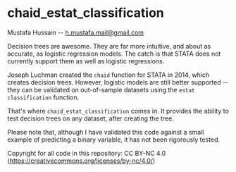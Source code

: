 chaid_estat_classification
===========

Mustafa Hussain -- h.mustafa.mail@gmail.com

Decision trees are awesome. They are far more intuitive, and about as accurate, as logistic regression models. The catch is that STATA does not currently support them as well as logistic regressions. 

Joseph Luchman created the `chaid` function for STATA in 2014, which creates decision trees. However, logistic models are still better supported -- they can be validated on out-of-sample datasets using the `estat classification` function.

That's where `chaid_estat_classification` comes in. It provides the ability to test decision trees on any dataset, after creating the tree.

Please note that, although I have validated this code against a small example of predicting a binary variable, it has not been rigorously tested.

Copyright for all code in this repository: CC BY-NC 4.0 (https://creativecommons.org/licenses/by-nc/4.0/)
